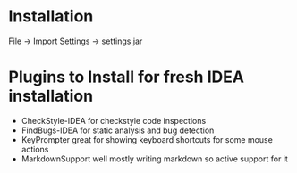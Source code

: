 # Installation
File -> Import Settings -> settings.jar

# Plugins to Install for fresh IDEA installation

* CheckStyle-IDEA for checkstyle code inspections
* FindBugs-IDEA for static analysis and bug detection
* KeyPrompter great for showing keyboard shortcuts for some mouse actions
* MarkdownSupport well mostly writing markdown so active support for it
